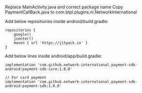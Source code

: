 Replace MainActivity.java and correct package name
Copy PaymentCallBack.java to com.btpl.plugins.ni.NetworkInternational

Add below repositiories inside android/build.gradle:

    repositories {
        google()
        jcenter()
        maven { url 'https://jitpack.io' }
    }


Add below lines inside android/app/build.gradle:
    
    implementation 'com.github.network-international.payment-sdk-android:payment-sdk-core:1.0.0'

    // For card payment
    implementation 'com.github.network-international.payment-sdk-android:payment-sdk:1.0.0'    
